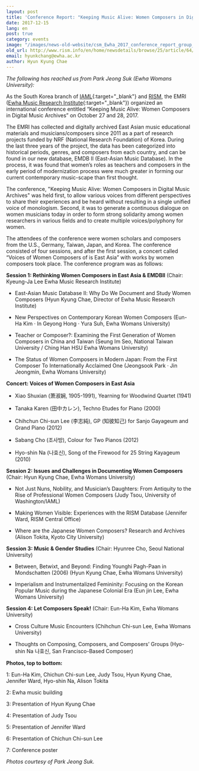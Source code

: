```yaml
---
layout: post
title: 'Conference Report: "Keeping Music Alive: Women Composers in Digital Music Archives"'
date: 2017-12-15
lang: en
post: true
category: events
image: "/images/news-old-website/csm_Ewha_2017_conference_report_group_227dbe9a5a.jpg"
old_url: http://www.rism.info/en/home/newsdetails/browse/25/article/64/conference-report-keeping-music-alive-women-composers-in-digital-music-archives.html
email: hyunkchang@ewha.ac.kr
author: Hyun Kyung Chae
---
```


_The following has reached us from Park Jeong Suk (Ewha Womans University):_

As the South Korea branch of [IAML](http://www.iaml.info/national-branches/south-korea){:target="_blank"} and [RISM](http://ewha.kor.rism.info/index.php?id=531), the EMRI ([Ewha Music Research Institute](http://my.ewha.ac.kr/musicieen/){:target="_blank"}) organized an international conference entitled “Keeping Music Alive: Women Composers in Digital Music Archives” on October 27 and 28, 2017.

The EMRI has collected and digitally archived East Asian music educational materials and musicians/composers since 2011 as a part of research projects funded by NRF (National Research Foundation) of Korea. During the last three years of the project, the data has been categorized into historical periods, genres, and composers from each country, and can be found in our new database, EMDB II (East-Asian Music Database). In the process, it was found that women’s roles as teachers and composers in the early period of modernization process were much greater in forming our current contemporary music-scape than first thought.

The conference, "Keeping Music Alive: Women Composers in Digital Music Archives" was held first, to allow various voices from different perspectives to share their experiences and be heard without resulting in a single unified voice of monologism. Second, it was to generate a continuous dialogue on women musicians today in order to form strong solidarity among women researchers in various fields and to create multiple voices/polyphony for women.

The attendees of the conference were women scholars and composers from the U.S., Germany, Taiwan, Japan, and Korea. The conference consisted of four sessions, and after the first session, a concert called “Voices of Women Composers of is East Asia” with works by women composers took place. The conference program was as follows:

**Session 1: Rethinking Women Composers in East Asia & EMDBII** (Chair: Kyeung-Ja Lee Ewha Music Research Institute)

- East-Asian Music Database Ⅱ: Why Do We Document and Study Women Composers (Hyun Kyung Chae, Director of Ewha Music Research Institute)

- New Perspectives on Contemporary Korean Women Composers (Eun-Ha Kim · In Geyong Hong · Yura Suh, Ewha Womans University)

- Teacher or Composer?: Examining the First Generation of Women Composers in China and Taiwan (Seung Im Seo, National Taiwan University / Ching Han HSU Ewha Womans University)

- The Status of Women Composers in Modern Japan: From the First Composer To Internationally Acclaimed One (Jeongsook Park · Jin Jeongmin, Ewha Womans University)

**Concert: Voices of Women Composers in East Asia**

- Xiao Shuxian (萧淑娴, 1905-1991), Yearning for Woodwind Quartet (1941)

- Tanaka Karen (田中カレン), Techno Etudes for Piano (2000)

- Chihchun Chi-sun Lee (李志純), GP (知彼知己) for Sanjo Gayageum and Grand Piano (2012)

- Sabang Cho (조사방), Colour for Two Pianos (2012)

- Hyo-shin Na (나효신), Song of the Firewood for 25 String Kayageum (2010)

**Session 2: Issues and Challenges in Documenting Women Composers** (Chair: Hyun Kyung Chae, Ewha Womans University)

- Not Just Nuns, Nobility, and Musician’s Daughters: From Antiquity to the Rise of Professional Women Composers (Judy Tsou, University of Washington/IAML)

- Making Women Visible: Experiences with the RISM Database (Jennifer Ward, RISM Central Office)

- Where are the Japanese Women Composers? Research and Archives (Alison Tokita, Kyoto City University)

**Session 3: Music & Gender Studies** (Chair: Hyunree Cho, Seoul National University)

- Between, Betwixt, and Beyond: Finding Younghi Pagh-Paan in Mondschatten (2006) (Hyun Kyung Chae, Ewha Womans University)

- Imperialism and Instrumentalized Femininity: Focusing on the Korean Popular Music during the Japanese Colonial Era (Eun jin Lee, Ewha Womans University)

**Session 4: Let Composers Speak!** (Chair: Eun-Ha Kim, Ewha Womans University)

- Cross Culture Music Encounters (Chihchun Chi-sun Lee, Ewha Womans University)

- Thoughts on Composing, Composers, and Composers’ Groups (Hyo-shin Na 나효신, San Francisco-Based Composer)


**Photos, top to bottom:**

1: Eun-Ha Kim, Chichun Chi-sun Lee, Judy Tsou, Hyun Kyung Chae, Jennifer Ward, Hyo-shin Na, Alison Tokita

2: Ewha music building

3: Presentation of Hyun Kyung Chae

4: Presentation of Judy Tsou

5: Presentation of Jennifer Ward

6: Presentation of Chichun Chi-sun Lee

7: Conference poster

_Photos courtesy of Park Jeong Suk._
